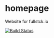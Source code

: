 # homepage
Website for fullstck.io

[![Build
Status](https://travis-ci.org/fullstck/homepage.svg?branch=master)](https://travis-ci.org/fullstck/homepage)
